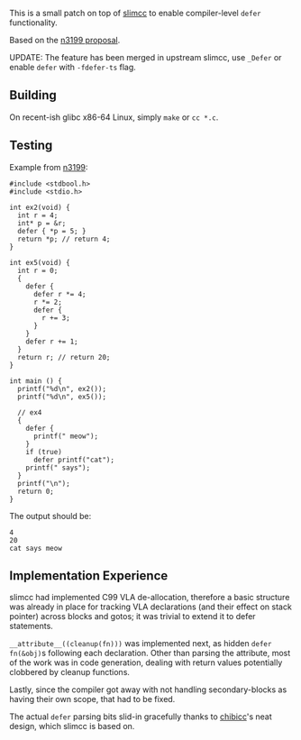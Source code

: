 This is a small patch on top of [slimcc](https://github.com/fuhsnn/slimcc) to enable compiler-level `defer` functionality.

Based on the [n3199 proposal](https://www.open-std.org/jtc1/sc22/wg14/www/docs/n3199.htm).

UPDATE: The feature has been merged in upstream slimcc, use `_Defer` or enable `defer` with `-fdefer-ts` flag.

## Building

On recent-ish glibc x86-64 Linux, simply `make` or `cc *.c`.

## Testing

Example from [n3199](https://www.open-std.org/jtc1/sc22/wg14/www/docs/n3199.htm):
```
#include <stdbool.h>
#include <stdio.h>

int ex2(void) {
  int r = 4;
  int* p = &r;
  defer { *p = 5; }
  return *p; // return 4;
}

int ex5(void) {
  int r = 0;
  {
    defer {
      defer r *= 4;
      r *= 2;
      defer {
        r += 3;
      }
    }
    defer r += 1;
  }
  return r; // return 20;
}

int main () {
  printf("%d\n", ex2());
  printf("%d\n", ex5());

  // ex4
  {
    defer {
      printf(" meow");
    }
    if (true)
      defer printf("cat");
    printf(" says");
  }
  printf("\n");
  return 0;
}
```
The output should be:
```
4
20
cat says meow
```
## Implementation Experience

slimcc had implemented C99 VLA de-allocation, therefore a basic structure was already in place for tracking VLA declarations (and their effect on stack pointer) across blocks and gotos; it was trivial to extend it to defer statements.

`__attribute__((cleanup(fn)))` was implemented next, as hidden `defer fn(&obj)`s following each declaration. Other than parsing the attribute, most of the work was in code generation, dealing with return values potentially clobbered by cleanup functions.

Lastly, since the compiler got away with not handling secondary-blocks as having their own scope, that had to be fixed.

The actual `defer` parsing bits slid-in gracefully thanks to [chibicc](https://github.com/rui314/chibicc)'s neat design, which slimcc is based on.
